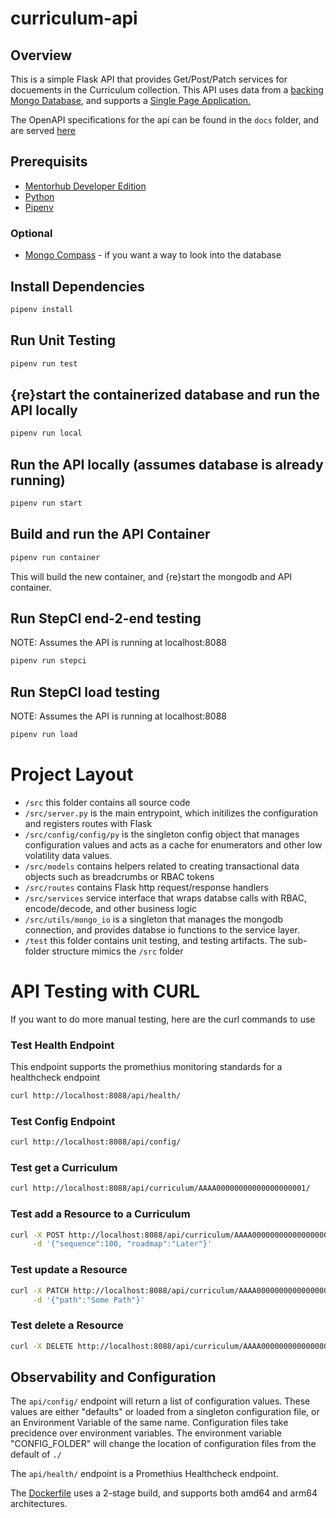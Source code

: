 # curriculum-api

## Overview

This is a simple Flask API that provides Get/Post/Patch services for docuements in the Curriculum collection. This API uses data from a [backing Mongo Database](https://github.com/agile-learning-institute/mentorHub-mongodb), and supports a [Single Page Application.](https://github.com/agile-learning-institute/mentorHub-curriculum-ui)

The OpenAPI specifications for the api can be found in the ``docs`` folder, and are served [here](https://agile-learning-institute.github.io/mentorHub-curriculum-api/)

## Prerequisits

- [Mentorhub Developer Edition](https://github.com/agile-learning-institute/mentorHub/blob/main/mentorHub-developer-edition/README.md)
- [Python](https://www.python.org/downloads/)
- [Pipenv](https://pipenv.pypa.io/en/latest/installation.html)

### Optional

- [Mongo Compass](https://www.mongodb.com/try/download/compass) - if you want a way to look into the database

## Install Dependencies

```bash
pipenv install
```

## Run Unit Testing

```bash
pipenv run test
```

## {re}start the containerized database and run the API locally

```bash
pipenv run local
```

## Run the API locally (assumes database is already running)

```bash
pipenv run start
```

## Build and run the API Container

```bash
pipenv run container
```

This will build the new container, and {re}start the mongodb and API container.

## Run StepCI end-2-end testing
NOTE: Assumes the API is running at localhost:8088

```bash
pipenv run stepci
```

## Run StepCI load testing
NOTE: Assumes the API is running at localhost:8088

```bash
pipenv run load
```

# Project Layout
- ``/src`` this folder contains all source code
- ``/src/server.py`` is the main entrypoint, which initilizes the configuration and registers routes with Flask
- ``/src/config/config/py`` is the singleton config object that manages configuration values and acts as a cache for enumerators and other low volatility data values.
- ``/src/models`` contains helpers related to creating transactional data objects such as breadcrumbs or RBAC tokens
- ``/src/routes`` contains Flask http request/response handlers
- ``/src/services`` service interface that wraps databse calls with RBAC, encode/decode, and other business logic
- ``/src/utils/mongo_io`` is a singleton that manages the mongodb connection, and provides databse io functions to the service layer. 
- ``/test`` this folder contains unit testing, and testing artifacts. The sub-folder structure mimics the ``/src`` folder

# API Testing with CURL

If you want to do more manual testing, here are the curl commands to use

### Test Health Endpoint

This endpoint supports the promethius monitoring standards for a healthcheck endpoint

```bash
curl http://localhost:8088/api/health/

```

### Test Config Endpoint

```bash
curl http://localhost:8088/api/config/

```

### Test get a Curriculum

```bash
curl http://localhost:8088/api/curriculum/AAAA00000000000000000001/
```

### Test add a Resource to a Curriculum

```bash
curl -X POST http://localhost:8088/api/curriculum/AAAA00000000000000000001/ \
     -d '{"sequence":100, "roadmap":"Later"}'

```

### Test update a Resource

```bash
curl -X PATCH http://localhost:8088/api/curriculum/AAAA00000000000000000001/100/ \
     -d '{"path":"Some Path"}'

```

### Test delete a Resource

```bash
curl -X DELETE http://localhost:8088/api/curriculum/AAAA00000000000000000001/100/ 

```

## Observability and Configuration

The ```api/config/``` endpoint will return a list of configuration values. These values are either "defaults" or loaded from a singleton configuration file, or an Environment Variable of the same name. Configuration files take precidence over environment variables. The environment variable "CONFIG_FOLDER" will change the location of configuration files from the default of ```./```

The ```api/health/``` endpoint is a Promethius Healthcheck endpoint.

The [Dockerfile](./Dockerfile) uses a 2-stage build, and supports both amd64 and arm64 architectures. 
